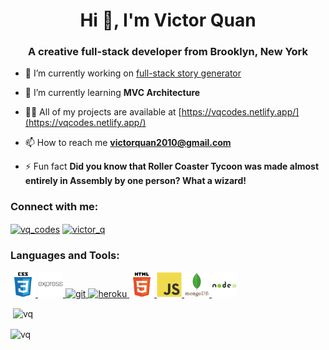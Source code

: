 <h1 align="center">Hi 👋, I'm Victor Quan</h1>
<h3 align="center">A creative full-stack developer from Brooklyn, New York</h3>

- 🔭 I’m currently working on [full-stack story generator](https://github.com/Victor-Quan/stories)

- 🌱 I’m currently learning **MVC Architecture**

- 👨‍💻 All of my projects are available at [https://vqcodes.netlify.app/](https://vqcodes.netlify.app/)

- 📫 How to reach me **victorquan2010@gmail.com**

- ⚡ Fun fact **Did you know that Roller Coaster Tycoon was made almost entirely in Assembly by one person? What a wizard!**

<h3 align="left">Connect with me:</h3>
<p align="left">
<a href="https://twitter.com/vq_codes" target="blank"><img align="center" src="https://raw.githubusercontent.com/rahuldkjain/github-profile-readme-generator/master/src/images/icons/Social/twitter.svg" alt="vq_codes" height="30" width="40" /></a>
<a href="https://www.leetcode.com/victor_q" target="blank"><img align="center" src="https://raw.githubusercontent.com/rahuldkjain/github-profile-readme-generator/master/src/images/icons/Social/leet-code.svg" alt="victor_q" height="30" width="40" /></a>
</p>

<h3 align="left">Languages and Tools:</h3>
<p align="left"> <a href="https://www.w3schools.com/css/" target="_blank" rel="noreferrer"> <img src="https://raw.githubusercontent.com/devicons/devicon/master/icons/css3/css3-original-wordmark.svg" alt="css3" width="40" height="40"/> </a> <a href="https://expressjs.com" target="_blank" rel="noreferrer"> <img src="https://raw.githubusercontent.com/devicons/devicon/master/icons/express/express-original-wordmark.svg" alt="express" width="40" height="40"/> </a> <a href="https://git-scm.com/" target="_blank" rel="noreferrer"> <img src="https://www.vectorlogo.zone/logos/git-scm/git-scm-icon.svg" alt="git" width="40" height="40"/> </a> <a href="https://heroku.com" target="_blank" rel="noreferrer"> <img src="https://www.vectorlogo.zone/logos/heroku/heroku-icon.svg" alt="heroku" width="40" height="40"/> </a> <a href="https://www.w3.org/html/" target="_blank" rel="noreferrer"> <img src="https://raw.githubusercontent.com/devicons/devicon/master/icons/html5/html5-original-wordmark.svg" alt="html5" width="40" height="40"/> </a> <a href="https://developer.mozilla.org/en-US/docs/Web/JavaScript" target="_blank" rel="noreferrer"> <img src="https://raw.githubusercontent.com/devicons/devicon/master/icons/javascript/javascript-original.svg" alt="javascript" width="40" height="40"/> </a> <a href="https://www.mongodb.com/" target="_blank" rel="noreferrer"> <img src="https://raw.githubusercontent.com/devicons/devicon/master/icons/mongodb/mongodb-original-wordmark.svg" alt="mongodb" width="40" height="40"/> </a> <a href="https://nodejs.org" target="_blank" rel="noreferrer"> <img src="https://raw.githubusercontent.com/devicons/devicon/master/icons/nodejs/nodejs-original-wordmark.svg" alt="nodejs" width="40" height="40"/> </a> </p>

<p>&nbsp;<img align="center" src="https://github-readme-stats.vercel.app/api?username=vq&show_icons=true&locale=en" alt="vq" /></p>

<p><img align="center" src="https://github-readme-streak-stats.herokuapp.com/?user=vq&" alt="vq" /></p>

